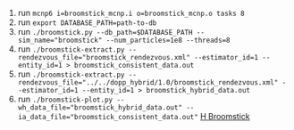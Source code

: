 1. run `mcnp6 i=broomstick_mcnp.i o=broomstick_mcnp.o tasks 8`
2. run `export DATABASE_PATH=path-to-db`
3. run `./broomstick.py --db_path=$DATABASE_PATH --sim_name="broomstick" --num_particles=1e8 --threads=8`
4. run `./broomstick-extract.py --rendezvous_file="broomstick_rendezvous.xml" --estimator_id=1 --entity_id=1 > broomstick_consistent_data.out`
5. run `./broomstick-extract.py --rendezvous_file="../../dopp_hybrid/1.0/broomstick_rendezvous.xml" --estimator_id=1 --entity_id=1 > broomstick_hybrid_data.out`
6. run `./broomstick-plot.py --wh_data_file="broomstick_hybrid_data.out" --ia_data_file="broomstick_consistent_data.out"`
[H Broomstick](h_broomstick_current.png "H Broomstick")